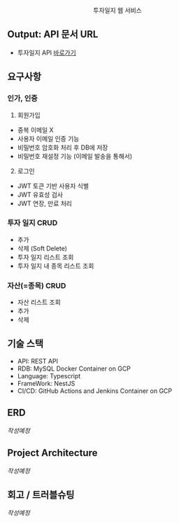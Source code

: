   <p align="center">투자일지 웹 서비스</p>
    <p align="center">

## Output: API 문서 URL
- 투자일지 API [바로가기](http://ec2-34-203-191-73.compute-1.amazonaws.com:3000/api-docs)

## 요구사항
### 인가, 인증
1. 회원가입
- 중복 이메일 X
- 사용자 이메일 인증 기능
- 비밀번호 암호화 처리 후 DB에 저장
- 비밀번호 재설정 기능 (이메일 발송을 통해서)

2. 로그인
- JWT 토큰 기반 사용자 식별
- JWT 유효성 검사
- JWT 연장, 만료 처리

### 투자 일지 CRUD
- 추가
- 삭제 (Soft Delete)
- 투자 일지 리스트 조회
- 투자 일지 내 종목 리스트 조회

### 자산(=종목) CRUD
- 자산 리스트 조회
- 추가
- 삭제

## 기술 스택
- API: REST API
- RDB: MySQL Docker Container on GCP 
- Language: Typescript
- FrameWork: NestJS
- CI/CD: GitHub Actions and Jenkins Container on GCP

## ERD
_작성예정_

## Project Architecture
_작성예정_

## 회고 / 트러블슈팅
_작성예정_